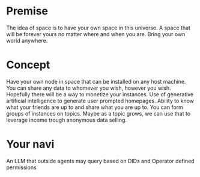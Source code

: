 # Premise
The idea of space is to have your own space in this universe. A space that will be forever yours no matter where and when you are. Bring your own world anywhere. 

# Concept
Have your own node in space that can be installed on any host machine.  You can share any data to whomever you wish, however you wish.  Hopefully there will be a way to monetize your instances. Use of generative artificial intelligence to generate user prompted homepages. Ability to know what your friends are up to and share what you are up to. You can form groups of instances on topics. Maybe as a topic grows, we can use that to leverage income trough anonymous data selling.

# Your navi
An LLM that outside agents may query based on DIDs and Operator defined permissions